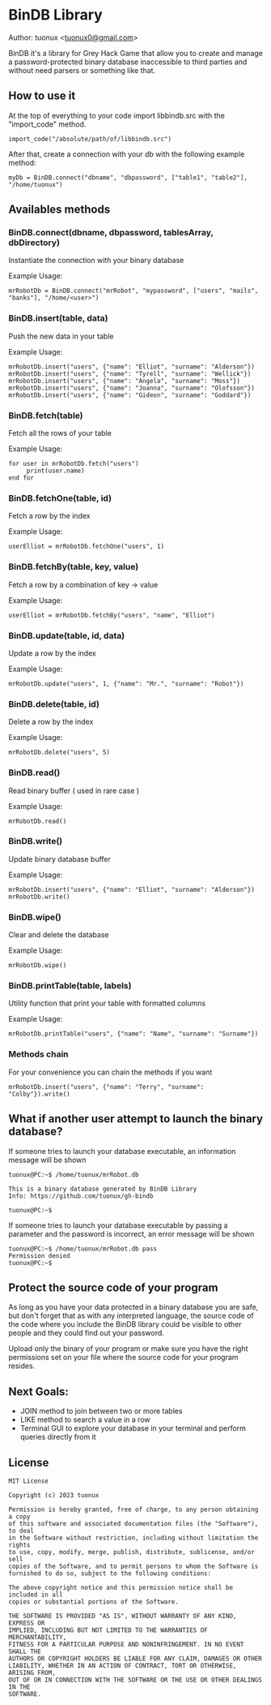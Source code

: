 # BinDB Library

Author: tuonux \<tuonux0@gmail.com\>

BinDB it's a library for Grey Hack Game that allow you to create and manage a password-protected binary database inaccessible to third parties and without need parsers or something like that.

## How to use it

At the top of everything to your code import libbindb.src with the "import_code" method.

    import_code("/absolute/path/of/libbindb.src")

After that, create a connection with your db with the following example method:

    myDb = BinDB.connect("dbname", "dbpassword", ["table1", "table2"], "/home/tuonux")

## Availables methods

### BinDB.connect(dbname, dbpassword, tablesArray, dbDirectory)

Instantiate the connection with your binary database

Example Usage:

    mrRobotDb = BinDB.connect("mrRobot", "mypassword", ["users", "mails", "banks"], "/home/<user>")

### BinDB.insert(table, data)

Push the new data in your table

Example Usage:

    mrRobotDb.insert("users", {"name": "Elliot", "surname": "Alderson"})
    mrRobotDb.insert("users", {"name": "Tyrell", "surname": "Wellick"})
    mrRobotDb.insert("users", {"name": "Angela", "surname": "Moss"})
    mrRobotDb.insert("users", {"name": "Joanna", "surname": "Olofsson"})
    mrRobotDb.insert("users", {"name": "Gideon", "surname": "Goddard"})

### BinDB.fetch(table)

Fetch all the rows of your table

Example Usage:

    for user in mrRobotDb.fetch("users")
         print(user.name)
    end for

### BinDB.fetchOne(table, id)

Fetch a row by the index

Example Usage:

    userElliot = mrRobotDb.fetchOne("users", 1)

### BinDB.fetchBy(table, key, value)

Fetch a row by a combination of key -> value

Example Usage:

    userElliot = mrRobotDb.fetchBy("users", "name", "Elliot")

### BinDB.update(table, id, data)

Update a row by the index

Example Usage:

    mrRobotDb.update("users", 1, {"name": "Mr.", "surname": "Robot"})

### BinDB.delete(table, id)

Delete a row by the index

Example Usage:

    mrRobotDb.delete("users", 5)

### BinDB.read()

Read binary buffer ( used in rare case )

Example Usage:

    mrRobotDb.read()

### BinDB.write()

Update binary database buffer

Example Usage:

    mrRobotDb.insert("users", {"name": "Elliot", "surname": "Alderson"})
    mrRobotDb.write()

### BinDB.wipe()

Clear and delete the database

Example Usage:

    mrRobotDb.wipe()

### BinDB.printTable(table, labels)

Utility function that print your table with formatted columns

Example Usage:

    mrRobotDb.printTable("users", {"name": "Name", "surname": "Surname"})

### Methods chain

For your convenience you can chain the methods if you want

    mrRobotDb.insert("users", {"name": "Terry", "surname": "Colby"}).write()

## What if another user attempt to launch the binary database?

If someone tries to launch your database executable, an information message will be shown

    tuonux@PC:~$ /home/tuonux/mrRobot.db

    This is a binary database generated by BinDB Library
    Info: https://github.com/tuonux/gh-bindb

    tuonux@PC:~$

If someone tries to launch your database executable by passing a parameter and the password is incorrect, an error message will be shown

    tuonux@PC:~$ /home/tuonux/mrRobot.db pass
    Permission denied
    tuonux@PC:~$

## Protect the source code of your program

As long as you have your data protected in a binary database you are safe, but don't forget that as with any interpreted language, the source code of the code where you include the BinDB library could be visible to other people and they could find out your password.

Upload only the binary of your program or make sure you have the right permissions set on your file where the source code for your program resides.

## Next Goals:

- JOIN method to join between two or more tables
- LIKE method to search a value in a row
- Terminal GUI to explore your database in your terminal and perform queries directly from it

## License

    MIT License

    Copyright (c) 2023 tuonux

    Permission is hereby granted, free of charge, to any person obtaining a copy
    of this software and associated documentation files (the "Software"), to deal
    in the Software without restriction, including without limitation the rights
    to use, copy, modify, merge, publish, distribute, sublicense, and/or sell
    copies of the Software, and to permit persons to whom the Software is
    furnished to do so, subject to the following conditions:

    The above copyright notice and this permission notice shall be included in all
    copies or substantial portions of the Software.

    THE SOFTWARE IS PROVIDED "AS IS", WITHOUT WARRANTY OF ANY KIND, EXPRESS OR
    IMPLIED, INCLUDING BUT NOT LIMITED TO THE WARRANTIES OF MERCHANTABILITY,
    FITNESS FOR A PARTICULAR PURPOSE AND NONINFRINGEMENT. IN NO EVENT SHALL THE
    AUTHORS OR COPYRIGHT HOLDERS BE LIABLE FOR ANY CLAIM, DAMAGES OR OTHER
    LIABILITY, WHETHER IN AN ACTION OF CONTRACT, TORT OR OTHERWISE, ARISING FROM,
    OUT OF OR IN CONNECTION WITH THE SOFTWARE OR THE USE OR OTHER DEALINGS IN THE
    SOFTWARE.
